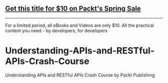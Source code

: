 ## [Get this title for $10 on Packt's Spring Sale](https://www.packt.com/V16401?utm_source=github&utm_medium=packt-github-repo&utm_campaign=spring_10_dollar_2022)
-----
For a limited period, all eBooks and Videos are only $10. All the practical content you need \- by developers, for developers

# Understanding-APIs-and-RESTful-APIs-Crash-Course
Understanding APIs and RESTful APIs Crash Course by Packt Publishing
